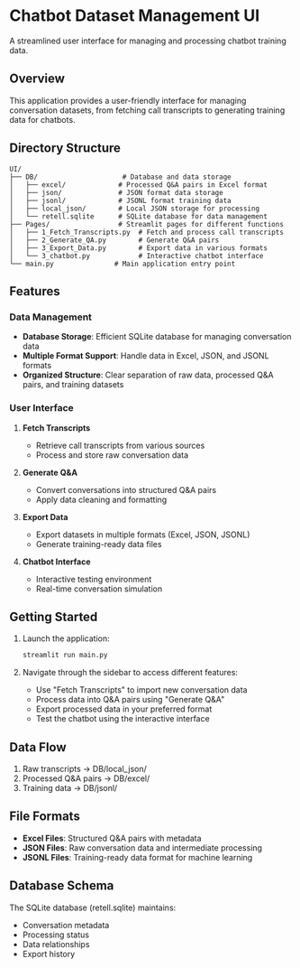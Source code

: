 # Chatbot Dataset Management UI

A streamlined user interface for managing and processing chatbot training data.

## Overview

This application provides a user-friendly interface for managing conversation datasets, from fetching call transcripts to generating training data for chatbots.

## Directory Structure

```
UI/
├── DB/                     # Database and data storage
│   ├── excel/             # Processed Q&A pairs in Excel format
│   ├── json/              # JSON format data storage
│   ├── jsonl/             # JSONL format training data
│   ├── local_json/        # Local JSON storage for processing
│   └── retell.sqlite      # SQLite database for data management
├── Pages/                 # Streamlit pages for different functions
│   ├── 1_Fetch_Transcripts.py  # Fetch and process call transcripts
│   ├── 2_Generate_QA.py        # Generate Q&A pairs
│   ├── 3_Export_Data.py        # Export data in various formats
│   └── 3_chatbot.py            # Interactive chatbot interface
└── main.py               # Main application entry point
```

## Features

### Data Management
- **Database Storage**: Efficient SQLite database for managing conversation data
- **Multiple Format Support**: Handle data in Excel, JSON, and JSONL formats
- **Organized Structure**: Clear separation of raw data, processed Q&A pairs, and training datasets

### User Interface
1. **Fetch Transcripts**
   - Retrieve call transcripts from various sources
   - Process and store raw conversation data

2. **Generate Q&A**
   - Convert conversations into structured Q&A pairs
   - Apply data cleaning and formatting

3. **Export Data**
   - Export datasets in multiple formats (Excel, JSON, JSONL)
   - Generate training-ready data files

4. **Chatbot Interface**
   - Interactive testing environment
   - Real-time conversation simulation

## Getting Started

1. Launch the application:
   ```bash
   streamlit run main.py
   ```

2. Navigate through the sidebar to access different features:
   - Use "Fetch Transcripts" to import new conversation data
   - Process data into Q&A pairs using "Generate Q&A"
   - Export processed data in your preferred format
   - Test the chatbot using the interactive interface

## Data Flow

1. Raw transcripts → DB/local_json/
2. Processed Q&A pairs → DB/excel/
3. Training data → DB/jsonl/

## File Formats

- **Excel Files**: Structured Q&A pairs with metadata
- **JSON Files**: Raw conversation data and intermediate processing
- **JSONL Files**: Training-ready data format for machine learning

## Database Schema

The SQLite database (retell.sqlite) maintains:
- Conversation metadata
- Processing status
- Data relationships
- Export history